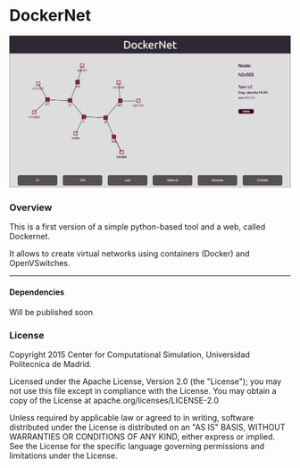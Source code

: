 # DockerNet

![](img/dn.png)

### Overview

This is a first version of a simple python-based tool and a web, called Dockernet.

It allows to create virtual networks using containers (Docker) and OpenVSwitches.

---

#### Dependencies

Will be published soon

### License

Copyright 2015 Center for Computational Simulation, Universidad Politecnica de Madrid.

Licensed under the Apache License, Version 2.0 (the "License"); you may not use this file except in compliance with the License. You may obtain a copy of the License at apache.org/licenses/LICENSE-2.0

Unless required by applicable law or agreed to in writing, software distributed under the License is distributed on an "AS IS" BASIS, WITHOUT WARRANTIES OR CONDITIONS OF ANY KIND, either express or implied. See the License for the specific language governing permissions and limitations under the License.
